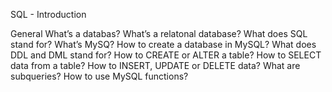 SQL - Introduction

General
What’s a databas?
What’s a relatonal database?
What does SQL stand for?
What’s MySQ?
How to create a database in MySQL?
What does DDL and DML stand for?
How to CREATE or ALTER a table?
How to SELECT data from a table?
How to INSERT, UPDATE or DELETE data?
What are subqueries?
How to use MySQL functions?
